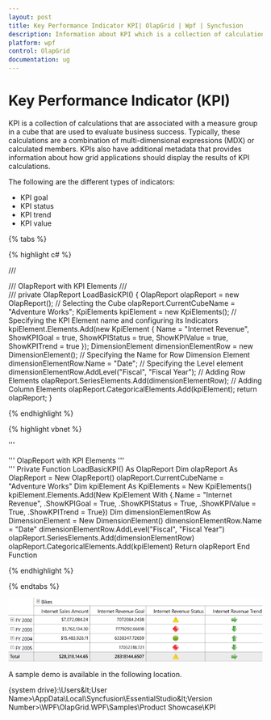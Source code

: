 ```yaml
---
layout: post
title: Key Performance Indicator KPI| OlapGrid | Wpf | Syncfusion
description: Information about KPI which is a collection of calculations that are associated with a measure group in a cube.
platform: wpf
control: OlapGrid
documentation: ug
---
```


# Key Performance Indicator (KPI)

KPI is a collection of calculations that are associated with a measure group in a cube that are used to evaluate business success. Typically, these calculations are a combination of multi-dimensional expressions (MDX) or calculated members. KPIs also have additional metadata that provides information about how grid applications should display the results of KPI calculations.

The following are the different types of indicators:

* KPI goal
* KPI status
* KPI trend
* KPI value

{% tabs %}
 
{% highlight c# %}
     
/// <summary>
/// OlapReport with KPI Elements
/// </summary>
/// <returns></returns>
private OlapReport LoadBasicKPI()
{
    OlapReport olapReport = new OlapReport();
    // Selecting the Cube
    olapReport.CurrentCubeName = "Adventure Works";
    KpiElements kpiElement = new KpiElements();
    // Specifying the KPI Element name and configuring its Indicators
    kpiElement.Elements.Add(new KpiElement
    {
        Name = "Internet Revenue",
        ShowKPIGoal = true,
        ShowKPIStatus = true,
        ShowKPIValue = true,
        ShowKPITrend = true
    });
    DimensionElement dimensionElementRow = new DimensionElement();
    // Specifying the Name for Row Dimension Element
    dimensionElementRow.Name = "Date";
    // Specifying the Level element
    dimensionElementRow.AddLevel("Fiscal", "Fiscal Year");
    // Adding Row Elements
    olapReport.SeriesElements.Add(dimensionElementRow);
    // Adding Column Elements
    olapReport.CategoricalElements.Add(kpiElement);
    return olapReport;
}

{% endhighlight %}

{% highlight vbnet %}

''' <summary>
''' OlapReport with KPI Elements
''' </summary>
''' <returns></returns>
Private Function LoadBasicKPI() As OlapReport
    Dim olapReport As OlapReport = New OlapReport()
    olapReport.CurrentCubeName = "Adventure Works"
    Dim kpiElement As KpiElements = New KpiElements()
    kpiElement.Elements.Add(New KpiElement With {.Name = "Internet Revenue", .ShowKPIGoal = True, .ShowKPIStatus = True, .ShowKPIValue = True, .ShowKPITrend = True})
    Dim dimensionElementRow As DimensionElement = New DimensionElement()
    dimensionElementRow.Name = "Date"
    dimensionElementRow.AddLevel("Fiscal", "Fiscal Year")
    olapReport.SeriesElements.Add(dimensionElementRow)
    olapReport.CategoricalElements.Add(kpiElement)
    Return olapReport
End Function

{% endhighlight %}
 
{% endtabs %}

![OlapGrid with KPI](Key-Performance-Indicator-KPI_images/Key-Performance-Indicator-KPI_img1.png)

A sample demo is available in the following location.

{system drive}:\Users\&lt;User Name&gt;\AppData\Local\Syncfusion\EssentialStudio\&lt;Version Number&gt;\WPF\OlapGrid.WPF\Samples\Product Showcase\KPI

